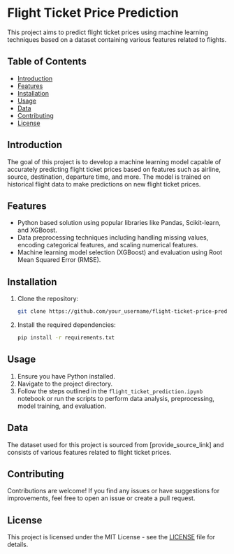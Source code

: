 # Flight Ticket Price Prediction

This project aims to predict flight ticket prices using machine learning techniques based on a dataset containing various features related to flights.

## Table of Contents

- [Introduction](#introduction)
- [Features](#features)
- [Installation](#installation)
- [Usage](#usage)
- [Data](#data)
- [Contributing](#contributing)
- [License](#license)

## Introduction

The goal of this project is to develop a machine learning model capable of accurately predicting flight ticket prices based on features such as airline, source, destination, departure time, and more. The model is trained on historical flight data to make predictions on new flight ticket prices.

## Features

- Python based solution using popular libraries like Pandas, Scikit-learn, and XGBoost.
- Data preprocessing techniques including handling missing values, encoding categorical features, and scaling numerical features.
- Machine learning model selection (XGBoost) and evaluation using Root Mean Squared Error (RMSE).

## Installation

1. Clone the repository:

    ```bash
    git clone https://github.com/your_username/flight-ticket-price-prediction.git
    ```

2. Install the required dependencies:

    ```bash
    pip install -r requirements.txt
    ```

## Usage

1. Ensure you have Python installed.
2. Navigate to the project directory.
3. Follow the steps outlined in the `flight_ticket_prediction.ipynb` notebook or run the scripts to perform data analysis, preprocessing, model training, and evaluation.

## Data

The dataset used for this project is sourced from [provide_source_link] and consists of various features related to flight ticket prices.

## Contributing

Contributions are welcome! If you find any issues or have suggestions for improvements, feel free to open an issue or create a pull request.

## License

This project is licensed under the MIT License - see the [LICENSE](LICENSE) file for details.
